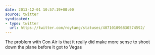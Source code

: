 ```yaml
---
date: 2013-12-01 10:57:19+00:00
source: twitter
syndicated:
- type: twitter
  url: https://twitter.com/roytang/statuses/407101096830574592/
---
```


The problem with Con Air is that it really did make more sense to shoot down the plane before it got to Vegas